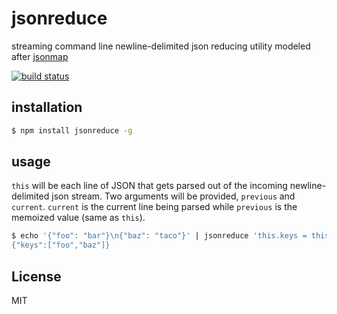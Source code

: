 # jsonreduce

streaming command line newline-delimited json reducing utility modeled after [jsonmap](https://www.npmjs.com/package/jsonmap)

[![build status](http://img.shields.io/travis/timhudson/jsonreduce.svg?style=flat)](http://travis-ci.org/timhudson/jsonreduce)

## installation

``` bash
$ npm install jsonreduce -g
```

## usage

`this` will be each line of JSON that gets parsed out of the incoming newline-delimited json stream. Two arguments will be provided, `previous` and `current`. `current` is the current line being parsed while `previous` is the memoized value (same as `this`).

```BASH
$ echo '{"foo": "bar"}\n{"baz": "taco"}' | jsonreduce 'this.keys = this.keys.concat(Object.keys(current))'' --memo '{"keys": []}'
{"keys":["foo","baz"]}
```

## License

MIT
